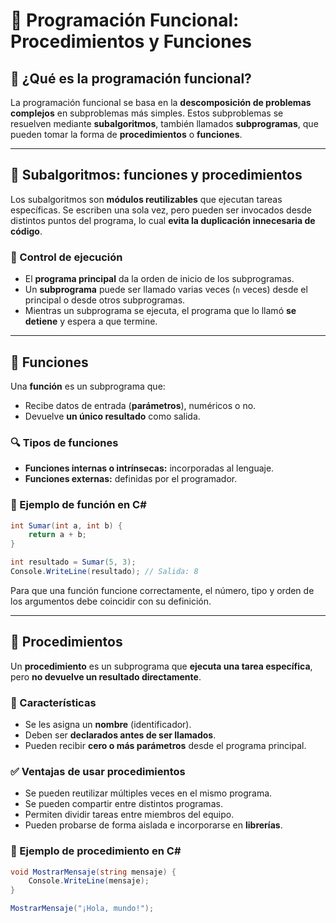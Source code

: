 # 🔹 Programación Funcional: Procedimientos y Funciones

## 🧠 ¿Qué es la programación funcional?

La programación funcional se basa en la **descomposición de problemas complejos** en subproblemas más simples. Estos subproblemas se resuelven mediante **subalgoritmos**, también llamados **subprogramas**, que pueden tomar la forma de **procedimientos** o **funciones**.

---

## 🔧 Subalgoritmos: funciones y procedimientos

Los subalgoritmos son **módulos reutilizables** que ejecutan tareas específicas. Se escriben una sola vez, pero pueden ser invocados desde distintos puntos del programa, lo cual **evita la duplicación innecesaria de código**.

### 🧩 Control de ejecución

- El **programa principal** da la orden de inicio de los subprogramas.
- Un **subprograma** puede ser llamado varias veces (`n` veces) desde el principal o desde otros subprogramas.
- Mientras un subprograma se ejecuta, el programa que lo llamó **se detiene** y espera a que termine.

---

## 🔁 Funciones

Una **función** es un subprograma que:

- Recibe datos de entrada (**parámetros**), numéricos o no.
- Devuelve **un único resultado** como salida.

### 🔍 Tipos de funciones

- **Funciones internas o intrínsecas:** incorporadas al lenguaje.
- **Funciones externas:** definidas por el programador.

### 🧾 Ejemplo de función en C\#

```csharp
int Sumar(int a, int b) {
    return a + b;
}

int resultado = Sumar(5, 3);
Console.WriteLine(resultado); // Salida: 8
```

Para que una función funcione correctamente, el número, tipo y orden de los argumentos debe coincidir con su definición.

---

## 🔁 Procedimientos

Un **procedimiento** es un subprograma que **ejecuta una tarea específica**, pero **no devuelve un resultado directamente**.

### 🧩 Características

- Se les asigna un **nombre** (identificador).
- Deben ser **declarados antes de ser llamados**.
- Pueden recibir **cero o más parámetros** desde el programa principal.

### ✅ Ventajas de usar procedimientos

- Se pueden reutilizar múltiples veces en el mismo programa.
- Se pueden compartir entre distintos programas.
- Permiten dividir tareas entre miembros del equipo.
- Pueden probarse de forma aislada e incorporarse en **librerías**.

### 🧾 Ejemplo de procedimiento en C\#

```csharp
void MostrarMensaje(string mensaje) {
    Console.WriteLine(mensaje);
}

MostrarMensaje("¡Hola, mundo!");
```
